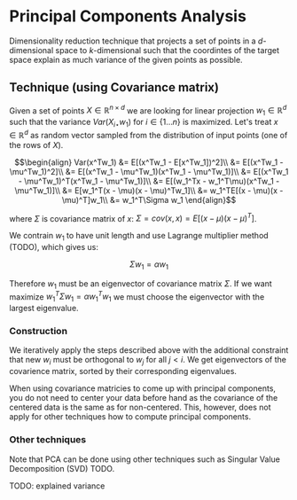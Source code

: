 # Principal Components Analysis

Dimensionality reduction technique that projects a set of points in a
$d$-dimensional space to $k$-dimensional such that the coordintes of the target
space explain as much variance of the given points as possible.

## Technique (using Covariance matrix)

Given a set of points $X \in \mathbb{R}^{n \times d}$ we are looking for linear
projection $w_1 \in \mathbb{R}^d$ such that the variance $Var(X_{i\star}w_1)$
for $i \in \{1\dots n\}$ is maximized. Let's treat $x \in \mathbb{R}^d$ as
random vector sampled from the distribution of input points (one of the rows of
$X$).

$$\begin{align}
Var(x^Tw_1) &= E[(x^Tw_1 - E[x^Tw_1])^2]\\
&= E[(x^Tw_1 - \mu^Tw_1)^2]\\
&= E[(x^Tw_1 - \mu^Tw_1)(x^Tw_1 - \mu^Tw_1)]\\
&= E[(x^Tw_1 - \mu^Tw_1)^T(x^Tw_1 - \mu^Tw_1)]\\
&= E[(w_1^Tx - w_1^T\mu)(x^Tw_1 - \mu^Tw_1)]\\
&= E[w_1^T(x - \mu)(x - \mu)^Tw_1]\\
&= w_1^TE[(x - \mu)(x - \mu)^T]w_1\\
&= w_1^T\Sigma w_1
\end{align}$$

where $\Sigma$ is covariance matrix of $x$: $\Sigma = cov(x, x) = E[(x − \mu)(x −
\mu)^T]$.

We contrain $w_1$ to have unit length and use Lagrange multiplier method (TODO),
which gives us:

$$
\Sigma w_1 = \alpha w_1
$$

Therefore $w_1$ must be an eigenvector of covariance matrix $\Sigma$. If we want
maximize $w_1^T\Sigma w_1 = \alpha w_1^T w_1$ we must choose the eigenvector
with the largest eigenvalue.

### Construction

We iteratively apply the steps described above with the additional constraint
that new $w_i$ must be orthogonal to $w_j$ for all $j<i$. We get eigenvectors of
the covarience matrix, sorted by their corresponding eigenvalues.

When using covariance matricies to come up with principal components, you do not
need to center your data before hand as the covariance of the centered data is
the same as for non-centered. This, however, does not apply for other techniques
how to compute principal components.

### Other techniques

Note that PCA can be done using other techniques such as Singular Value
Decomposition (SVD) TODO.

TODO: explained variance
